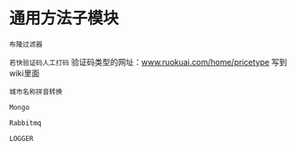 通用方法子模块
=====================
`布隆过滤器`

`若快验证码人工打码`
验证码类型的网址：www.ruokuai.com/home/pricetype
写到wiki里面

`城市名称拼音转换`

`Mongo`

`Rabbitmq`

`LOGGER`

